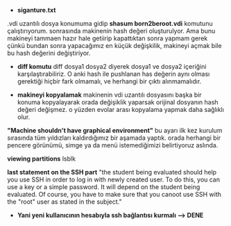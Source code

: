 * **siganture.txt**

.vdi uzantılı dosya konumuma gidip **shasum born2beroot.vdi** komutunu çalıştırıyorum. sonrasında makinenin hash değeri oluşturulyor. Ama bunu makineyi tammaen hazır hale getiirip
kapattıktan sonra yapmam gerek çünkü bundan sonra yapacağımız en küçük değişkilik, makineyi açmak bile bu hash değerini değiştiriyor.  

* **diff komutu**
diff dosya1 dosya2 diyerek dosya1 ve dosya2 içeriğini karşılaştırabiliriz. O anki hash ile pushlanan has değerin aynı olması gerektiği hiçbir fark olmamalı, ve herhangi bir çıktı alınmamalıdır.

* **makineyi kopyalamak**
makinenin vdi uzantılı dosyasını başka bir konuma kopyalayarak orada değişiklik yaparsak orijinal dosyanın hash değeri değişmez. o yüzden evolar arası kopyalama yapmak daha sağlıklı olur.

**"Machine shouldn't have graphical environment"**
bu ayarı ilk kez kurulum sırasında tüm yıldızları kaldırdığımız bir aşamada yaptık. orada herhangi bir pencere görünümü, simge ya da menü istemediğimizi belirtiyoruz aslında.  

**viewing partitions**
lsblk

**last statement on the SSH part**
"the student being evaluated should help you use SSH in order to log in with newly created user. To do this, you can use a key or a simple password. It will depend on the student being evaluated.
Of course, you have to make sure that you canoot use SSH with the "root" user as stated in the subject."

* **Yani yeni kullanıcının hesabıyla ssh bağlantısı kurmalı --> DENE**
